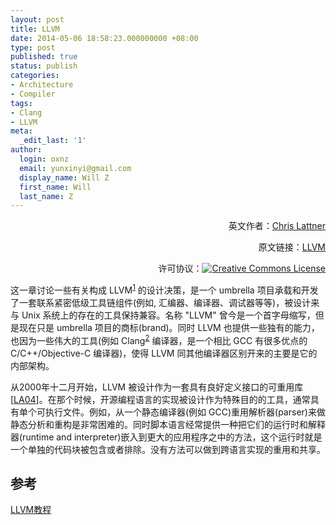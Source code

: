```yaml
---
layout: post
title: LLVM
date: 2014-05-06 18:58:23.000000000 +08:00
type: post
published: true
status: publish
categories:
- Architecture
- Compiler
tags:
- Clang
- LLVM
meta:
  _edit_last: '1'
author:
  login: oxnz
  email: yunxinyi@gmail.com
  display_name: Will Z
  first_name: Will
  last_name: Z
---
```

<p style="text-align: right;">英文作者：<a href="http://www.aosabook.org/en/intro1.html#lattner-chris">Chris Lattner</a></p>
<p style="text-align: right;">原文链接：<a href="http://www.aosabook.org/en/llvm.html">LLVM</a></p>
<p style="text-align: right;">许可协议：<a href="https://creativecommons.org/licenses/by-nc-nd/4.0/" rel="license"><img style="border-width: 0;" src="{{ site.baseurl }}/assets/80x15.png" alt="Creative Commons License" /></a></p>
<p>这一章讨论一些有关构成 LLVM<sup><a href="#fn1">1</a></sup> 的设计决策，是一个 umbrella 项目承载和开发了一套联系紧密低级工具链组件(例如, 汇编器、编译器、调试器等等)，被设计来与 Unix 系统上的存在的工具保持兼容。名称 "LLVM" 曾今是一个首字母缩写，但是现在只是 umbrella 项目的商标(brand)。同时 LLVM 也提供一些独有的能力，也因为一些伟大的工具(例如 Clang<sup><a href="#fn2">2</a></sup> 编译器，是一个相比 GCC 有很多优点的 C/C++/Objective-C 编译器)，使得 LLVM 同其他编译器区别开来的主要是它的内部架构。</p>
<p>从2000年十二月开始，LLVM 被设计作为一套具有良好定义接口的可重用库[<a href="#">LA04</a>]。在那个时候，开源编程语言的实现被设计作为特殊目的的工具，通常具有单个可执行文件。例如，从一个静态编译器(例如 GCC)重用解析器(parser)来做静态分析和重构是非常困难的。同时脚本语言经常提供一种把它们的运行时和解释器(runtime and interpreter)嵌入到更大的应用程序之中的方法，这个运行时就是一个单独的代码块被包含或者排除。没有方法可以做到跨语言实现的重用和共享。<br />
<!--more--></p>
<h2>参考</h2>
<p><a href="http://liancheng.info/llvm-tutorial-cn/html/index.html#">LLVM教程</a></p>
